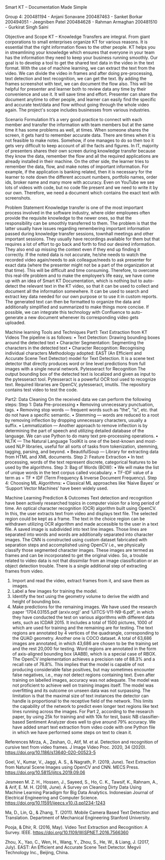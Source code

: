  


Smart KT – Documentation Made Simple

Group 4:
200481194 - Anjani Sonavane 
200487463 - Sanket Borkar
200494051 - Jeegniben Patel
200484628 - Rahman Armaghan
200481510 - Gurkirat Singh Saini

Objective and Scope
KT – Knowledge Transfers are integral. From giant corporations to small enterprises organize KT for various reasons. It is essential that the right information flows to the other people.
KT helps you in streamlining your knowledge which ensures that everyone in your team has the information they need to keep your business running smoothly.
Our goal is to develop a tool to get the shared text data in the video in the text format. With the use of machine learning, we can extract the text from the video. We can divide the video in frames and after doing pre-processing, text detection and text recognition, we can get the text. 
By adding the frames screenshot with text, we can document the flow also.
This will be helpful for presenter and learner both to review data any time by their convenience and use it. 
It will save time and effort. Presenter can share the document anytime to other people, and learner can easily find the specific and accurate text/data and flow without going through the whole video again.
The project's scope includes businesses from various industries. 

Scenario Formulation
It’s a very good practice to connect with each member and transfer the information with team members but at the same time it has some problems as well, at times. When someone shares the screen, it gets hard to remember accurate data. There are times when it is not feasible to make notes. Somehow, if one manages to do so then too it gets very difficult to keep account of all the facts and figures. 
In IT, majority of presenters shares their own screen during knowledge transfer because they know the data, remember the flow and all the required applications are already installed in their machine. On the other side, the learner tries to remember the data, flow, and make notes of important information. For example, if the application is banking related, then it is necessary for the learner to note down the different account numbers, portfolio names, order ids, broker name and many more with accuracy.
Even on YouTube we see lots of videos with code, but no code file present and we need to write it by our own. 
Therefore, we need a document which contains the exact text with screenshots.


Problem Statement
Knowledge transfer is one of the most important process involved in the software industry, where older employees often provide the requisite knowledge to the newer ones, so that the responsibility can be smoothly transferred to them. The problem is that the latter usually have issues regarding remembering important information passed during knowledge transfer sessions, townhall meetings and other important sessions. They usually have recordings available for them but that requires a lot of effort to go back and forth to find our desired information. They also end up missing the context even if they end up finding it correctly. 
If the noted data is not accurate, he/she needs to watch the recorded video again/needs to ask colleague/needs to ask presenter for exact data (where the presenter might not be a part of the organization at that time). This will be difficult and time consuming. 
Therefore, to overcome this real-life problem and to make the employee’s life easy, we have come up with an idea of Smart KT Documentation, which is nothing but to auto-detect the relevant text in the KT video, so that it can be used to collect and document all the information somewhere. It can be used to search and extract key data needed for our own purpose or to use it in custom reports. The generated text can then be formatted to organize the data and additionally simplified and summarized to make things more concise. If possible, we can integrate this technology with Confluence to auto-generate a new document whenever its corresponding video gets uploaded.

Machine learning Tools and Techniques
Part1: Text Extraction from KT Videos
The pipeline is as follows:
•	Text Detection: Drawing bounding boxes around the detected text
•	Character Segmentation: Segmenting the characters in the detected text
•	Character Recognition: Recognising individual characters
Methodology adopted:
EAST (An Efficient and Accurate Scene Text Detector) model for Text Detection. It is a scene text detector that directly produces word or line level predictions from full images with a single neural network. 
Pytesseract for Recognition The output bounding box of the detected text is localized and given as input to the pytesseract tool. Pytesseract is a powerful OCR tool used to recognize text.
Required libraries are OpenCV, pytesseract, imutils.
The repository contains test video to test the code.

Part2: Data Cleaning
On the received data we can perform the following steps:
Step 1: Data Pre-processing
•	Removing unnecessary punctuation, tags.
•	Removing stop words — frequent words such as “the”, “is”, etc. that do not have a specific semantic.
•	Stemming — words are reduced to a root by removing inflection by dropping unnecessary characters, usually a suffix.
•	Lemmatization — Another approach to remove inflection is by determining the part of speech and utilizing detailed database of the language.
We can use Python to do many text pre-processing operations.
•	NLTK — The Natural Language ToolKit is one of the best-known and most-used NLP libraries, useful for all sorts of tasks from tokenization, stemming, tagging, parsing, and beyond.
•	BeautifulSoup — Library for extracting data from HTML and XML documents.
Step 2: Feature Extraction
•	In text processing, words of the text represent discrete, categorical features to be used by the algorithms.
Step 3: Bag of Words (BOW): 
•	We will make the list of unique words in the text corpus called vocabulary.
•	TF-IDF value of a term as = TF * IDF (Term Frequency & Inverse Document Frequency).
Step 4: Choosing ML Algorithms:
•	Classical ML approaches like ‘Naive Bayes’ or ‘Support Vector Machines’ have been widely used.

Machine Learning Prediction & Outcomes
Text detection and recognition have been actively researched topics in computer vision for a long period of time.
An optical character recognition (OCR) algorithm built using OpenCV. In this, the user extracts text from video and displays text file. The selected region could be kept as a frame. The text in the choice region can be withdrawn utilizing OCR algorithm and made accessible to the user in a text file.
A saved image is subdivided into text line images. Those lines are separated into words and words are additionally separated into character images. The CNN is constructed using custom dataset fabricated with separation steps and accomplished using OpenCV i.e., we physically classify those segmented character images.
These images are termed as frames and can be incorporated to get the original video. So, a trouble related to video data is not that dissimilar from an image classification or an object detection trouble. There is a single additional step of extracting frames from video.
1. Import and read the video, extract frames from it, and save them as images.
2. Label a few images for training the model.
3. Identify the text using the geometry volume to derive the width and height of bounding box.
4. Make predictions for the remaining images.
We have used the research paper ‘1704.03155.pdf (arxiv.org)’ and ‘IJITCS-V11-N9-6.pdf’, in which they have conducted the test on various algorithms with different data sets, such as ICDAR 2015. It includes a total of 1500 pictures, 1000 of which are used for training and the remaining are for testing. The text regions are annotated by 4 vertices of the quadrangle, corresponding to the QUAD geometry. Another one is COCO dataset. A total of 63,686 images are annotated, in which 43,686 are chosen to be the training set and the rest 20,000 for testing. Word regions are annotated in the form of axis-aligned bounding box (AABB), which is a special case of RBOX.
The OpenCV implementation achieves a precision rate of 88.3% and a recall rate of 76.8%. This implies that the model is capable of not producing considerable false positives, but may sometimes encounter false negatives, i.e., may not detect regions containing text.
Even after training on labelled images, accuracy was not adequate. The model was not proficient to achieve well on training images itself. The model was overfitting and its outcome on unseen data was not surpassing. The limitation is that the maximal size of text instances the detector can handle is proportional to the receptive field of the network. This limits the capability of the network to predict even longer text regions like text lines running across the images.
For Part 2, according to the research paper, by using 25k for training and with 10k for test, basic NB classifier-based Sentiment Analyzer does well to give around 79% accuracy.
We have added smart text extraction from video code with one Python file in which we have performed some steps on text to clean it.






References
Mirza, A., Zeshan, O., Atif, M. et al. Detection and recognition of cursive text from video frames. J Image Video Proc. 2020, 34 (2020). https://doi.org/10.1186/s13640-020-00523-5

Goel, V., Kumar, V., Jaggi, A. S., & Nagrath, P. (2019, June). Text Extraction from Natural Scene Images using OpenCV and CNN. MECS Press. https://doi.org/10.5815/ijitcs.2019.09.06

Jesmeen M. Z. H., Hossen, J., Sayeed, S., Ho, C. K., Tawsif, K., Rahnam, A., & Arif, E. M. H. (2018, June). A Survey on Cleaning Dirty Data Using Machine Learning Paradigm for Big Data Analytics. Indonesian Journal of Electrical Engineering and Computer Science. https://doi.org/10.11591/ijeecs.v10.i3.pp1234-1243

Ma, D., Lin, Q., & Zhang, T. (2011). Mobile Camera Based Text Detection and Translation. Department of Mechanical Engineering Stanford University.

Pooja, & Dhir, R. (2016, May). Video Text Extraction and Recognition: A Survey. IEEE. https://doi.org/10.1109/WiSPNET.2016.7566360

Zhou, X., Yao, C., Wen, H., Wang, Y., Zhou, S., He, W., & Liang, J. (2017, July). EAST: An Efficient and Accurate Scene Text Detector. Megvii Technology Inc., Beijing, China.
